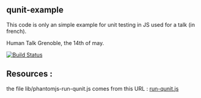 qunit-example
-------------

This code is only an simple example for unit testing in JS used for a talk (in french).

Human Talk Grenoble, the 14th of may.

[![Build Status](https://travis-ci.org/kitpages/human-talk-qunit-example.png?branch=master)](https://travis-ci.org/kitpages/human-talk-qunit-example)

Resources :
-----------
the file lib/phantomjs-run-qunit.js comes from this URL : [run-qunit.js](https://github.com/ariya/phantomjs/blob/master/examples/run-qunit.js)
